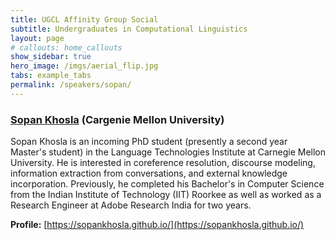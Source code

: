 ```yaml
---
title: UGCL Affinity Group Social
subtitle: Undergraduates in Computational Linguistics
layout: page
# callouts: home_callouts
show_sidebar: true
hero_image: /imgs/aerial_flip.jpg
tabs: example_tabs
permalink: /speakers/sopan/
---
```


### [Sopan Khosla](https://sopankhosla.github.io/) (Cargenie Mellon University)
Sopan Khosla is an incoming PhD student (presently a second year Master's student) in the Language Technologies Institute at Carnegie Mellon University. He is interested in coreference resolution, discourse modeling, information extraction from conversations, and external knowledge incorporation. Previously, he completed his Bachelor's in Computer Science from the Indian Institute of Technology (IIT) Roorkee as well as worked as a Research Engineer at Adobe Research India for two years. 

**Profile:** [https://sopankhosla.github.io/](https://sopankhosla.github.io/)